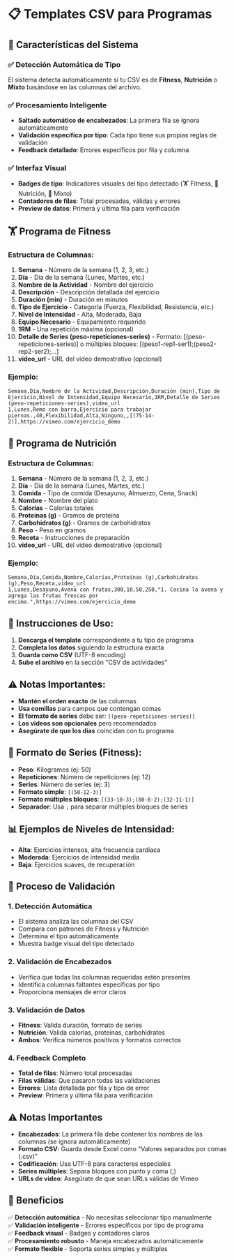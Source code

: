# 📋 Templates CSV para Programas

## 🚀 Características del Sistema

### ✅ Detección Automática de Tipo
El sistema detecta automáticamente si tu CSV es de **Fitness**, **Nutrición** o **Mixto** basándose en las columnas del archivo.

### ✅ Procesamiento Inteligente
- **Saltado automático de encabezados**: La primera fila se ignora automáticamente
- **Validación específica por tipo**: Cada tipo tiene sus propias reglas de validación
- **Feedback detallado**: Errores específicos por fila y columna

### ✅ Interfaz Visual
- **Badges de tipo**: Indicadores visuales del tipo detectado (🏋️ Fitness, 🥗 Nutrición, 🔄 Mixto)
- **Contadores de filas**: Total procesadas, válidas y errores
- **Preview de datos**: Primera y última fila para verificación

## 🏋️ Programa de Fitness

### Estructura de Columnas:
1. **Semana** - Número de la semana (1, 2, 3, etc.)
2. **Día** - Día de la semana (Lunes, Martes, etc.)
3. **Nombre de la Actividad** - Nombre del ejercicio
4. **Descripción** - Descripción detallada del ejercicio
5. **Duración (min)** - Duración en minutos
6. **Tipo de Ejercicio** - Categoría (Fuerza, Flexibilidad, Resistencia, etc.)
7. **Nivel de Intensidad** - Alta, Moderada, Baja
8. **Equipo Necesario** - Equipamiento requerido
9. **1RM** - Una repetición máxima (opcional)
10. **Detalle de Series (peso-repeticiones-series)** - Formato: [(peso-repeticiones-series)] o múltiples bloques: [(peso1-rep1-ser1);(peso2-rep2-ser2);...]
11. **video_url** - URL del video demostrativo (opcional)

### Ejemplo:
```csv
Semana,Día,Nombre de la Actividad,Descripción,Duración (min),Tipo de Ejercicio,Nivel de Intensidad,Equipo Necesario,1RM,Detalle de Series (peso-repeticiones-series),video_url
1,Lunes,Remo con barra,Ejercicio para trabajar piernas.,40,Flexibilidad,Alta,Ninguno,,[(75-14-2)],https://vimeo.com/ejercicio_demo
```

## 🥗 Programa de Nutrición

### Estructura de Columnas:
1. **Semana** - Número de la semana (1, 2, 3, etc.)
2. **Día** - Día de la semana (Lunes, Martes, etc.)
3. **Comida** - Tipo de comida (Desayuno, Almuerzo, Cena, Snack)
4. **Nombre** - Nombre del plato
5. **Calorías** - Calorías totales
6. **Proteínas (g)** - Gramos de proteína
7. **Carbohidratos (g)** - Gramos de carbohidratos
8. **Peso** - Peso en gramos
9. **Receta** - Instrucciones de preparación
10. **video_url** - URL del video demostrativo (opcional)

### Ejemplo:
```csv
Semana,Día,Comida,Nombre,Calorías,Proteínas (g),Carbohidratos (g),Peso,Receta,video_url
1,Lunes,Desayuno,Avena con frutas,300,10,50,250,"1. Cocina la avena y agrega las frutas frescas por encima.",https://vimeo.com/ejercicio_demo
```

## 📝 Instrucciones de Uso:

1. **Descarga el template** correspondiente a tu tipo de programa
2. **Completa los datos** siguiendo la estructura exacta
3. **Guarda como CSV** (UTF-8 encoding)
4. **Sube el archivo** en la sección "CSV de actividades"

## ⚠️ Notas Importantes:

- **Mantén el orden exacto** de las columnas
- **Usa comillas** para campos que contengan comas
- **El formato de series** debe ser: `[(peso-repeticiones-series)]`
- **Los videos son opcionales** pero recomendados
- **Asegúrate de que los días** coincidan con tu programa

## 🔧 Formato de Series (Fitness):

- **Peso**: Kilogramos (ej: 50)
- **Repeticiones**: Número de repeticiones (ej: 12)
- **Series**: Número de series (ej: 3)
- **Formato simple**: `[(50-12-3)]`
- **Formato múltiples bloques**: `[(33-10-3);(80-8-2);(32-11-1)]`
- **Separador**: Usa `;` para separar múltiples bloques de series

## 📊 Ejemplos de Niveles de Intensidad:

- **Alta**: Ejercicios intensos, alta frecuencia cardíaca
- **Moderada**: Ejercicios de intensidad media
- **Baja**: Ejercicios suaves, de recuperación

## 🎯 Proceso de Validación

### 1. Detección Automática
- El sistema analiza las columnas del CSV
- Compara con patrones de Fitness y Nutrición
- Determina el tipo automáticamente
- Muestra badge visual del tipo detectado

### 2. Validación de Encabezados
- Verifica que todas las columnas requeridas estén presentes
- Identifica columnas faltantes específicas por tipo
- Proporciona mensajes de error claros

### 3. Validación de Datos
- **Fitness**: Valida duración, formato de series
- **Nutrición**: Valida calorías, proteínas, carbohidratos
- **Ambos**: Verifica números positivos y formatos correctos

### 4. Feedback Completo
- **Total de filas**: Número total procesadas
- **Filas válidas**: Que pasaron todas las validaciones
- **Errores**: Lista detallada por fila y tipo de error
- **Preview**: Primera y última fila para verificación

## ⚠️ Notas Importantes

- **Encabezados**: La primera fila debe contener los nombres de las columnas (se ignora automáticamente)
- **Formato CSV**: Guarda desde Excel como "Valores separados por comas (.csv)"
- **Codificación**: Usa UTF-8 para caracteres especiales
- **Series múltiples**: Separa bloques con punto y coma (;)
- **URLs de video**: Asegúrate de que sean URLs válidas de Vimeo

## 🎉 Beneficios

✅ **Detección automática** - No necesitas seleccionar tipo manualmente  
✅ **Validación inteligente** - Errores específicos por tipo de programa  
✅ **Feedback visual** - Badges y contadores claros  
✅ **Procesamiento robusto** - Maneja encabezados automáticamente  
✅ **Formato flexible** - Soporta series simples y múltiples




